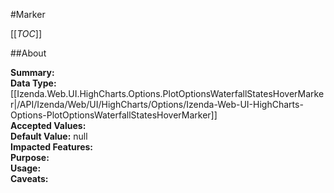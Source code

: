 #Marker

[[_TOC_]]

##About

**Summary:**   
**Data Type:** [[Izenda.Web.UI.HighCharts.Options.PlotOptionsWaterfallStatesHoverMarker|/API/Izenda/Web/UI/HighCharts/Options/Izenda-Web-UI-HighCharts-Options-PlotOptionsWaterfallStatesHoverMarker]]  
**Accepted Values:**   
**Default Value:** null  
**Impacted Features:**   
**Purpose:**   
**Usage:**   
**Caveats:**   

